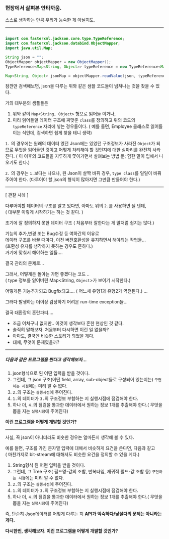 ### 현장에서 살펴본 안타까움.

스스로 생각하는 만큼 우리가 능숙한 게 아닐지도.

------------------------
```java

import com.fasterxml.jackson.core.type.TypeReference;
import com.fasterxml.jackson.databind.ObjectMapper;
import java.util.Map;

String json = "";
ObjectMapper objectMapper = new ObjectMapper();
TypeReference<Map<String, Object>> typeReference = new TypeReference<Map<String,Object>>() {};

Map<String, Object> jsonMap = objectMapper.readValue(json, typeReference);
```
잠깐만 검색해보면, json을 다루는 위와 같은 샘플 코드들이 넘쳐나는 것을 찾을 수 있다.  

거의 대부분의 샘플들은 
1. 위와 같이 `Map<String, Object>` 형으로 읽어들 이거나,
2. 미리 읽어들일 데이터 구조에 짜맞춘 `class`를 정의하고 위의 코드의 `typeReference` 자리에 넣는 경우들이다.
   ( 예를 들면, Employee 클래스로 읽어들이는 식인데, 검색하면 쉽게 찾을 테니 생략)

`1.` 의 경우에는 원래의 데이터 였던 Json에는 있었던 구조정보가 사라진 `Object`가 되므로 
무엇을 읽어들인 것이고 어떻게 처리해야 할 것인지에 대한 실마리를 완전히 사라진다. 
( 이 이후의 코드들을 지루하게 쫓아가면서 살펴보는 방법 뿐; 험한 말이 입에서 나오기도 한다.)

`2.` 의 경우는 `1.`보다는 나으나, 원 Json이 살짝 바뀌 경우, `type class`를 일일이 바꿔 주어야 한다. 
(다루어야 할 json의 형식이 많아지면 그만큼 만들어야 한다.)

------------------------------------
[ 관찰 사례 ]

다루어야할 데이터의 구조를 알고 있다면, 아마도 위의 `2.`를 사용하면 될 텐데,  
( 대부분 이렇게 시작하기는 하는 것 같다. )  

초기에 잘 정의하지 못한 데이터 구조 ( 처음부터 잘한다는 게 말처럼 쉽지는 않다.)

기능의 추가,변경 또는 Bug수정 등 여하간의 이유로  
데이터 구조를 바꿀 때마다, 
이전 버전호환성을 유지하면서 해야되는 작업들...  
(호환성 유지를 생각하지 못하는 경우도 흔하다.)  
거기에 맞춰서 해야하는 일들.... 

결국 관리의 문제로... 

그래서, 어떻게든 돌아는 가면 좋겠다는 코드 ..   
( type 정보를 잃어버린 Map<String, `Object`>가 보이기 시작한다.)   

어떻게든 기능추가되고 Bugfix되고....
( 어느새 유형1과 유형2가 역전된다.)  ... 

그러다 발생하는 더이상 감당하기 어려운 run-time exception들...

결국 대환장의 혼란파티....   

* 조금 어처구니 없지만.. 이것이 생각보다 흔한 현상인 것 같다.
* 솔직히 말해보자. 처음부터 다시하면 이런 일 없을까?
* 아마도, 결국엔 비슷한 스토리가 되었을 게다.
* 대체, 무엇이 문제였을까?


-------------------
##### 다음과 같은 프로그램을 짠다고 생각해보자...

1. json형식으로 된 어떤 입력을 받을 것이다.
2. 그런데, 그 json 구조(어떤 field, array, sub-object들로 구성되어 있는지는) `구현하는 시점`에는 미리 알 수 없다.
3. `2.`의 구조는 `실행시점`에 주어진다.
4. `1.`의 데이터가 `3.`의 구조정보 부합하는 지 실행시점에 점검해야 한다.
5. 하나 더, `4.`의 점검을 통과한 데이터에서 원하는 정보 1개를 추출해야 한다.( 무엇을 뽑을 지는 `실행시점`에 주어진다)


**이런 프로그램을 어떻게 개발할 것인가?**

-------------------
사실, 꼭 json이 아니더라도 비슷한 경우는 얼마든지 생각해 볼 수 있다.

예를 들면, 구조를 가진 문자열 입력에 대해서 비슷하게 요건을 쓴다면, 다음과 같고   
( 마찬가지로 bit-stream에 대해서도 비슷한 요건을 정의할 수 있을 게다.)

1. String형식 된 어떤 입력을 받을 것이다.
2. 그런데, 그 Tree 구조( 필드명-값의 조합, 반복타입, 재귀적 필드-값 조합 등) `구현하는 시점`에는 미리 알 수 없다.
3. `2.`의 구조는 `실행시점`에 주어진다.
4. `1.`의 데이터가 `3.`의 구조정보 부합하는 지 실행시점에 점검해야 한다.
5. 하나 더, `4.`의 점검을 통과한 데이터에서 원하는 정보 1개를 추출해야 한다.( 무엇을 뽑을 지는 `실행시점`에 주어진다)

즉, 단순히 Json데이터를 어떻게 다루는 지 **API가 익숙하다/낯설다의 문제는 아니라는 게다.**

**다시한번, 생각해보자. 이런 프로그램을 어떻게 개발할 것인가?**
